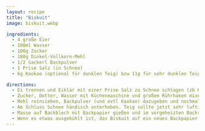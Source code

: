 ```yaml
---
layout: recipe
title: "Biskuit"
image: biskuit.webp

ingredients:
  - 4 große Eier
  - 100ml Wasser
  - 100g Zucker
  - 180g Dinkel-Vollkorn-Mehl
  - 1/2 Sackerl Backpulver
  - 1 Prise Salz (in Schnee)
  - 6g Kaokao (optional für dunklen Teig) bzw 11g für sehr dunklen Teig

directions:
  - Ei trennen und Eiklar mit einer Prise Salz zu Schnee schlagen (zb Küchenmaschine großer Rührhaken 2,5min Stufe 4).
  - Zucker, Dotter, Wasser mit Küchenmaschine und großem Rührhaken mixen (3min Stufe 4 bis luftige, cremige Masse fast wie Schnee)
  - Mehl reinsieben, Backpulver (und evtl Kaokao) dazugeben und nochmal ca 2-3min lang Anfangs Stufe 2 dann 4 mixen
  - Am Schluss Schnee händisch unterheben. Teig sollte jetzt sehr luftig, flüssig aber "klebrig" sein.
  - Masse auf Backblech mit Backpapier gießen und im vorgeheizten Backrohr bei 200°C Ober-Unterhitze ca 11min backen (evtl 210° 9min lt Sally. kurz und heiß dass es nicht bricht), bei Roulade möglichst über das gesamte Blech ausstreichen damit sie dünn wird.
  - Wenn es etwas ausgekühlt ist, das Biskuit auf ein neues Backpapier kippen (die Unterseite ist glatter und so löst man den Kuchen vom Boden) und Backpapier auf Abtropfgitter stellen
---
```

